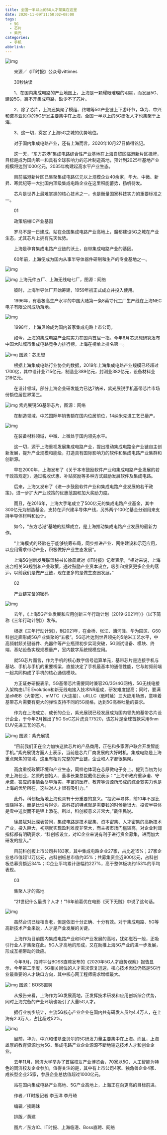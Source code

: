 ```yaml
---
title: 全国一半以上的5G人才聚集在这里
date: 2020-11-09T11:50:02+08:00
tags:
  - 5G
  - 芯片
  - 紫光
categories:
  - 手机
abbrlink:
---
```


![img](https://cdn.jsdelivr.net/gh/yakeing/Documentation@main/Hexo/images/2d31-kcieyvz7683261.jpg)

　　来源／《IT时报》公众号vittimes

　　30秒快读

　　1、在国内集成电路的产业地图上，上海是一颗耀眼璀璨的明星，而发展5G、建设5G，离不开集成电路，缺少不了芯片。

　　2、除了芯片，上海还集聚了模组、终端等5G产业链上下游环节，华为、中兴和诺基亚贝尔的5G研发主要集中在上海，全国一半以上的5G研发人才也集聚于上海。

　　3、这一切，奠定了上海5G之城的优势地位。

　　对于国内集成电路产业，还有上海而言，2020年10月27日值得铭记。

　　这一天，“东方芯港”集成电路综合性产业基地在上海自贸区临港新片区挂牌，目标是成为国内第一和具有全球影响力的芯片制造高地，预计到2025年基地产业规模将达到1000亿元，2035年构建起高水平产业生态。

　　目前临港新片区已集聚集成电路亿元以上规模企业40余家，华大、中微、新昇、寒武纪等一大批国内顶级集成电路企业在这里积能蓄势，扬帆待发。

　　芯片是世界上最难掌握的核心技术之一，也是衡量国家科技实力的重要标准之一。

　　01

　　政策培植IC产业基因

　　罗马不是一日建成，站在全国集成电路产业高地上，魔都建设5G之城在产业生态，尤其芯片上拥有先天优势。

　　上海是孕育集成电路产业链的沃土，自带集成电路产业的基因。

　　60年前，上海便成为国内从事半导体器件研制和生产的专业基地之一。

![img](https://cdn.jsdelivr.net/gh/yakeing/Documentation@main/Hexo/images/6516-kcieyvz7683277.jpg)

![img](https://cdn.jsdelivr.net/gh/yakeing/Documentation@main/Hexo/images/4f25-kcieyvz7683289.jpg)
上海元件五厂、上海无线电七厂，图源：网络

　　彼时，上海半导体厂开始筹建，1959年初正式成立并投入使用。

　　1996年，有着极高生产水平的中国大陆第一条8英寸代工厂生产线在上海NEC电子有限公司成功落地。

![img](https://cdn.jsdelivr.net/gh/yakeing/Documentation@main/Hexo/images/5313-kcieyvz7683304.jpg)

　　1998年，上海贝岭成为国内首家集成电路上市公司。

　　如今，上海的集成电路产业院实力在国内首屈一指。今年6月芯思想研究发布中国大陆城市集成电路竞争力排行榜，上海在榜单上排名第一。

![img](https://cdn.jsdelivr.net/gh/yakeing/Documentation@main/Hexo/images/b69f-kcieyvz7683322.jpg)
图源：芯思想

　　根据上海集成电路行业协会的数据，2019年上海集成电路产业规模已经超过1700亿，其中设计业715亿元，制造业389亿元，封测业382亿元，设备材料业218亿元。

　　在设计领域，部分上海企业研发能力已达7纳米，紫光展锐手机基带芯片市场份额位居世界第三。

![img](https://cdn.jsdelivr.net/gh/yakeing/Documentation@main/Hexo/images/c165-kcieyvz7683352.jpg)
紫光展锐5G基带芯片，图源：网络

　　在制造领域，中芯国际年销售额在国内位居前位，14纳米先进工艺已量产。

![img](https://cdn.jsdelivr.net/gh/yakeing/Documentation@main/Hexo/images/3595-kcieyvz7683383.jpg)

　　在装备材料领域，中微、上微处于国内领先水平。

　　这一切，源于上海重视发展集成电路产业，提出推动集成电路全产业链自主创新发展，提升产业规模和能级，打造具有国际影响力的软件和集成电路产业集群和创新源。

　　早在2000年，上海发布了《关于本市鼓励软件产业和集成电路产业发展的若干政策规定》，通过税收优惠、补贴奖励等多种方式鼓励发展软件及集成电路。

　　后来，上海又发布了《进一步鼓励软件产业和集成电路产业发展的若干政策》，进一步扩大产业政策的优惠范围和加大奖励力度。

　　而且，在2016年，上海大手笔成立了500亿元的集成电路产业基金，其中300亿元为制造基金，支持在沪兴建半导体产线，另外两个100亿基金分别用来支持半导体材料和设计。

　　如今，“东方芯港”基地的挂牌成立，是上海推动集成电路产业发展的最新力作。

　　“上海模式的经验在于能够统筹布局，同步推进产业、网络建设和示范应用，以应用需求带动产业，积极做好产业生态发展”。

　　上海5G创新发展联盟秘书长徐晨斌对《IT时报》记者表示，“相对来说，上海出台相关5G规划和产业政策，通过鼓励产业资本设立，吸引和投资更多企业的落沪，以前我们是做产业链，现在更多的是做生态圈发展。”

　　02

　　产业链完备的密码

![img](https://cdn.jsdelivr.net/gh/yakeing/Documentation@main/Hexo/images/d5d5-kcieyvz7683399.jpg)

　　去年，《上海5G产业发展和应用创新三年行动计划（2019-2021年）》（以下简称《三年行动计划》）发布。

　　根据《三年行动计划》，到2021年，在金桥、张江、漕河泾、华为园区、G60科创走廊形成5G产业集聚的“五极”。5G芯片达到世界领先的5纳米工艺水平，中高频射频关键器件、光器件等产业瓶颈初步实现突破，5G测试设备、模块、终端、基站设备实现规模量产，室内数字系统规模应用。

　　就5G芯片而言，作为手机的核心数字信号运算单元，基带芯片是连接手机与基站、手机与手机的重要桥梁，直接决定了手机最基本的通信性能，它与射频前端一起共同构成了手机的核心通信模块。

　　方正证券研报表示，5G基带芯片需要同时兼容2G/3G/4G网络，5G无线电接入架构由LTE Evolution和新无线电接入技术NR组成，研发难度提高；同时，要满足eMBB（大带宽）、mMTC（大连接）、uRLLC（低时延）三大应用场景，意味着基带芯片需要有更大的弹性支持不同的5G规格，达到5G高吞吐量的要求。

　　作为在上海成立、成长的企业，紫光展锐已经发展成为国内领先的基带芯片设计企业，于今年2月推出了5G SoC芯片虎贲T7520，该芯片是全球首款采用6nm EUV先进工艺的芯片。

![img](https://cdn.jsdelivr.net/gh/yakeing/Documentation@main/Hexo/images/c029-kcieyvz7683415.jpg)
 图源：紫光展锐

　　“目前我们正在全力加快这款芯片的产品商用，正在和多家客户联合开发智能手机。”紫光展锐方面人士表示，当前是芯片厂商发展的大好时机，集成电路是上海重点聚焦的领域，这里有相对完整的产业链，企业和人才都很集聚。

　　高度重视政策环境和产业生态，同样也体现在芯原微电子身上。提到当初为何来上海创业，芯原的创始人、董事长兼总裁戴伟民表示：“上海市政府重承诺、守承诺，答应的事情会尽早落实，丰富的医疗、教育等资源所形成的综合软实力也是上海的优势所在，这些对人才很有吸引力。”

　　此外，科创板落地上海也具有十分重要的意义。“投资半导体，前10年不是比谁赚得多，而是比谁亏得少。高科技的特点就是需要钱的时候量很大，投资半导体是雪中送炭而不是锦上添花。所以，科创板意义非常大。”戴伟民说。

　　徐晨斌对此深表赞同，集成电路是技术密集、资本密集、人才密集的高新技术产业，投入巨大，初期就实现盈利难度非常大，而主板市场门槛较高，对企业利润指标都有明确要求，“科创板设立，对IC企业来说有利于进行资金募集，进而加大研发的投入。”

　　目前科创板上市公司共183家，其中集成电路企业27家，占比近15%；27家企业总市值超1.1万亿元，占科创板总市值约35%；共募集资金近900亿元，占科创板总募资额近34%；IC企业平均累计涨幅约227%，高于整体板块约153%的平均表现。

　　03

　　集聚人才的高地

　　“21世纪什么最贵？人才！”16年前葛优在电影《天下无贼》中说了这句话。

![img](https://cdn.jsdelivr.net/gh/yakeing/Documentation@main/Hexo/images/4eda-kcieyvz7683433.jpg)

　　虽然台词已经相当老，但是依旧十分正确、十分有效。对于集成电路、5G等高新技术产业来说，人才是产业发展的关键。

　　上海作为目前国内集成电路产业和5G产业发展的高地，犹如磁石一般，正吸引行业人才集聚在此。5G人才高地的形成，又在助推上海5G产业的进一步发展，形成互相带动的效应。

　　今年9月，招聘平台BOSS直聘发布的《2020年5G人才趋势观察》报告显示，今年第二季度，5G相关岗位的人才需求恢复迅速，核心技术岗位仍然是5G行业最重要的人才缺口方向，其中核心网工程师需求增幅最大。

![img](https://cdn.jsdelivr.net/gh/yakeing/Documentation@main/Hexo/images/b4e6-kcieyvz7683450.jpg)
 图源：BOSS直聘

　　从报告来看，上海作为5G发展高地，正发挥技术研发和应用创新综合优势，同时上海完备的产业环境也吸引了大量5G人才。

　　据行业初步统计，主流5G核心产业企业在国内共有研发人员约4.4万人，在上海有2.3万人，占比超过52%。

![img](https://cdn.jsdelivr.net/gh/yakeing/Documentation@main/Hexo/images/c71b-kcieyvz7683475.jpg)

　　目前，华为、中兴和诺基亚贝尔的5G研发力量主要集中在上海。而且，上海雄厚的教育资源也为5G、集成电路产业企业源源不断地输送技术人才和创业企业。

　　去年11月，同济大学举办了首届校友产业博览会，70家以5G、人工智能为特色的同济校友企业参加，值得关注的是，其中有上市公司4家、独角兽企业4家、成长型企业25家，参展企业总估值超过1000亿元。

　　站在国内集成电路产业高地、5G产业高地上，上海正在向更高的目标前进。

　　作者／IT时报记者 李玉洋 李丹琦

　　编辑／挨踢妹

　　排版／黄建

　　图片／东方IC、IT时报、上海临港、Boss直聘、网络
